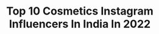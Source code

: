 ---
title: Top 10 Cosmetics Instagram Influencers In India In 2022
description: >-
  Find top cosmetics Instagram influencers in India in 2022. Most popular hashtags: #cosmetics #makeup #beauty #fashionphotography.
platform: Instagram
hits: 188
text_top: Analyze the best Instagram profiles on inBeat.
text_bottom: inBeat holds 188 Instagram influencers like this in India for you to collaborate.
profiles:
  - username: "ashish_rughoobur"
    fullname: >-
      Ashish Rughoobur | Barbie
    bio: >-
      💄Makeup artist - M•A•C Cosmetics Indian Ocean 🇲🇺Mauritian 🌴 👢Fashion enthusiast, beauty & lifestyle 🌀L’Occitane En Provence Ambassador
    location: "India"
    followers: 9294
    engagement: 774
    commentsToLikes: 0.024251
    id: ck6toynzkgucf0j71ympulsog
    verified: false
    hashtags: "#vegan, #mauritius, #smileup, #teethwhiteningkit"
  - username: "bharanielangovan"
    fullname: >-
      bharani elangovan
    bio: >-
      BRACHA Cosmetic product For product details DM Actress Model - Passion Suntv Kanmani Birthday 🎂 December 14 Dm for collaboration
    location: "India"
    followers: 59647
    engagement: 387
    commentsToLikes: 0.024985
    id: ck8sy08d4ja5g0j78fha3i5im
    verified: false
    hashtags: "#ricardochennai, #bahubali2, #fashionphotography, #instabeauty"
  - username: "megha_sidharth"
    fullname: >-
      Fashion stylist/Blogger
    bio: >-
      cosmetic dentist Travel: fashion blogger/stylist Content creator #bangalorebloggers DM for collaboration or mail me at drmeghasmiles@gmail.com
    location: "India"
    followers: 56213
    engagement: 177
    commentsToLikes: 0.090056
    id: ck9wft9yoqfvl0j784vrjgwoo
    verified: false
    hashtags: "#stylelookbook, #travelgoals, #flashesofdelight, #fashionmodel"
  - username: "lilrocket"
    fullname: >-
      NAVREET JOSAN
    bio: >-
      India’s 1st IFBB Fitness Bikini Pro Fitness| Food | Lifestyle National Artist,MAC Cosmetics India @reet.makeup Earthnutri, Purenutrition sponsored.
    location: "India"
    followers: 85149
    engagement: 134
    commentsToLikes: 0.038376
    id: ck6tyb3l52p3c0j717nowjsd7
    verified: true
    hashtags: "#sotd, #health, #wellness, #earthnutri"
  - username: "natasha.moor"
    fullname: >-
      Natasha Moor
    bio: >-
      Award Winning Make Up Artist & Cosmetic Innovator || Chief Empowerment Officer & Founder of @natashamoorcosmetics available on SEPHORA SEA 💄 ❤️
    location: "India"
    followers: 61200
    engagement: 100
    commentsToLikes: 0.039302
    id: ck0tw29ncdpj80i198srpy9wn
    verified: true
    hashtags: "#moorpower, #moorlove, #love, #look"
  - username: "sunnyleone"
    fullname: >-
      Sunny Leone
    bio: >-
      Owner of StarStruck Cosmetics ! @starstruckbysl
    location: "India"
    followers: 41377177
    engagement: 109
    commentsToLikes: 0.008930
    id: ck0tyfuf4mn070i1964x0k3ro
    verified: true
    hashtags: "#sunnyleone, #fashion, #cosmetics, #luxurymakeup"
  - username: "atiqahhasiholan"
    fullname: >-
      atiqah hasiholan
    bio: >-
      Actress UNAIDS Indonesia Goodwill Ambassador VENUS COSMETIC Brand Ambassador a short film - POSI(+)IF by Atiqah Hasiholan 👇
    location: "India"
    followers: 2125458
    engagement: 66
    commentsToLikes: 0.004740
    id: ck6tnso3bahuk0j71bj195yxy
    verified: true
    hashtags: "#dirumahaja, #layarterkembang, #bts, #budayasaya"
  - username: "paragon.id"
    fullname: >-
      Paragon Tech. and Innovation
    bio: >-
      Paragon Technology and Innovation is the company behind the largest national skin care & cosmetics brands Wardah, Make Over, Emina, and Putri
    location: "India"
    followers: 57548
    engagement: 294
    commentsToLikes: 0.011804
    id: ck5qa06ridw550i112ko4bth9
    verified: false
    hashtags: "#kataparagonian, #paratalk, #paragonpenuhmakna, #staysafeparagonian"
  - username: "chantey_speelman"
    fullname: >-
      𝒄𝒖𝒓𝒍𝒚 𝒄𝒉𝒂𝒏𝒕𝒆𝒚🌀| south african
    bio: >-
      🌀Natural Hair&Beauty Enthusiast 📲e-mail for collaboration 📧 chanteyspeelman@gmail.com 🎥 𝚈𝚘𝚞𝚝𝚞𝚋𝚎 𝚌𝚘𝚖𝚒𝚗𝚐 ⤵️ 𝚙𝚕𝚎𝚊𝚜𝚎 𝚜𝚞𝚋𝚜𝚌𝚛𝚒𝚋𝚎
    location: "India"
    followers: 4004
    engagement: 1346
    commentsToLikes: 0.219917
    id: ck8szn1o3p2000j78a7rys18k
    verified: false
    hashtags: "#keracareafrica, #curlyculture, #sablogger, #makeuprevolutionsa"
  - username: "khushigadhvi"
    fullname: >-
      Khushi Gadhvi
    bio: >-
      Public figure Official account of khushigadhvi Music/entertainment Blogger Dm/email for collaboration - Fb link ⬇️
    location: "India"
    followers: 1128844
    engagement: 183
    commentsToLikes: 0.018069
    id: ck1374wq99sr80i1973r7r0g6
    verified: false
    hashtags: "#longhair, #curvyblogger, #heels, #makeup"
---